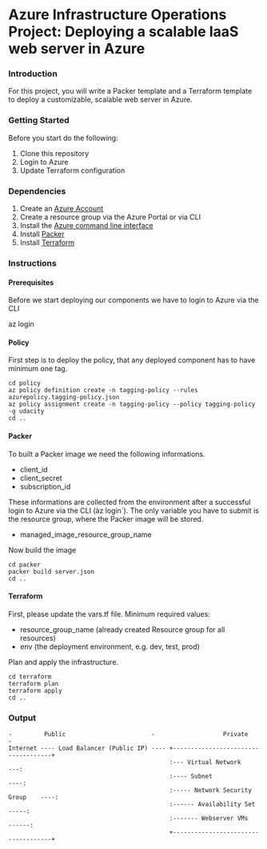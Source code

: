 # Azure Infrastructure Operations Project: Deploying a scalable IaaS web server in Azure

### Introduction
For this project, you will write a Packer template and a Terraform template to deploy a customizable, scalable web server in Azure.

### Getting Started

Before you start do the following:

1. Clone this repository
2. Login to Azure
3. Update Terraform configuration

### Dependencies
1. Create an [Azure Account](https://portal.azure.com) 
2. Create a resource group via the Azure Portal or via CLI
3. Install the [Azure command line interface](https://docs.microsoft.com/en-us/cli/azure/install-azure-cli?view=azure-cli-latest)
4. Install [Packer](https://www.packer.io/downloads)
5. Install [Terraform](https://www.terraform.io/downloads.html)

### Instructions

#### Prerequisites
Before we start deploying our components we have to login to Azure via the CLI

az login

#### Policy
First step is to deploy the policy, that any deployed component has to have minimum one tag.

    cd policy
    az policy definition create -n tagging-policy --rules azurepolicy.tagging-policy.json
    az policy assignment create -n tagging-policy --policy tagging-policy -g udacity
    cd ..

#### Packer
To built a Packer image we need the following informations.

* client_id
* client_secret
* subscription_id

These informations are collected from the environment after a successful login to Azure via the CLI (àz login`). The only variable you have to submit is the resource group, where the Packer image will be stored.

* managed_image_resource_group_name

Now build the image

    cd packer
    packer build server.json
    cd ..

#### Terraform

First, please update the vars.tf file. Minimum required values:

* resource_group_name (already created Resource group for all resources)
* env (the deployment environment, e.g. dev, test, prod)

Plan and apply the infrastructure.

    cd terraform
    terraform plan
    terraform apply
    cd ..

### Output
    -         Public                        -                   Private               - 
    Internet ---- Load Balancer (Public IP) ---- +------------------------------------+
                                                 :--- Virtual Network              ---:
                                                 :---- Subnet                     ----:
                                                 :----- Network Security Group    ----:
                                                 :------ Availability Set        -----:
                                                 :------- Webserver VMs         ------:
                                                 +------------------------------------+
                                 